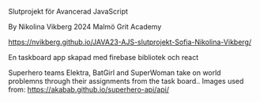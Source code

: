 Slutprojekt för Avancerad JavaScript

By Nikolina Vikberg 2024 Malmö
Grit Academy 

https://nvikberg.github.io/JAVA23-AJS-slutprojekt-Sofia-Nikolina-Vikberg/

En taskboard app skapad med firebase bibliotek och react

Superhero teams Elektra, BatGirl and SuperWoman take on world problemns through their assignments from the task board..
Images used from: https://akabab.github.io/superhero-api/api/

